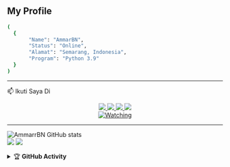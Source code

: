 ## My Profile

```bash
(
  {
       "Name": "AmmarBN",
       "Status": "Online",
       "Alamat": "Semarang, Indonesia",
       "Program": "Python 3.9"
  }
)
```

---
📫 Ikuti Saya Di
<p align="center">
  <a href="https://instagram.com/ammarexecuted"><img src="https://img.shields.io/badge/Instagram-E4405F?style=for-the-badge&logo=instagram&logoColor=white"/> 
  <a href="https://wa.me/6288229683561"><img src="https://img.shields.io/badge/WhatsApp-25D366?style=for-the-badge&logo=whatsapp&logoColor=white" />
  <a href="https://www.facebook.com/ammarexecuted"><img src="https://img.shields.io/badge/Facebook-%234267B2.svg?&style=for-the-badge&logo=facebook&logoColor=white" />
  <a href="[https://youtube.com/channel/UCyxWbQIfP1ewwQou-gqZ2Iw](https://youtube.com/channel/UCyxWbQIfP1ewwQou-gqZ2Iw)"><img src="https://img.shields.io/badge/YouTube-AzRyCb-ff0000?style=for-the-badge&logo=youtube&logoColor=ff0000&link=https://youtube.com/channel/UCyxWbQIfP1ewwQou-gqZ2Iw" /><br>
 <amaan=AzRyCb&label=VIEWS&style=flat-square&color=orange" />
  <a href="https://komarev.com/ghpvc/?username=AmmarrBN&color=blue&style=flat-square&label=Profile+Views"><img title="Watching" src="https://komarev.com/ghpvc/?username=AmmarrBN&color=green&style=flat-square&label=Profile+View"></a>
</hal>                                                    

-----

<p>
  <img src="https://github-readme-stats.vercel.app/api?username=AmmarrBN&show_icons=true&include_all_commits=true&theme=monokai" alt="AmmarrBN GitHub stats" /><br />
  <img src="https://github-readme-streak-stats.herokuapp.com/?user=AmmarrBN&theme=monokai"/>
  <img src="https://github-readme-stats.vercel.app/api/top-langs/?username=AmmarrBN&layout=compact&theme=monokai&langs_count=12"/><br />
</p>

<details>
    <summary>&#127942 <b>GitHub Activity</b></summary><br/>

![Metrics](https://metrics.lecoq.io/AmmarrBN?)
</details> 

<!--
**AmmarrBN/AmmarrBN** is a ✨ _special_ ✨ repository because its `README.md` (this file) appears on your GitHub profile.

Here are some ideas to get you started:

- 🔭 I’m currently working on ...
- 🌱 I’m currently learning ...
- 👯 I’m looking to collaborate on ...
- 🤔 I’m looking for help with ...
- 💬 Ask me about ...
- 📫 How to reach me: ...
- 😄 Pronouns: ...
- ⚡ Fun fact: ...
-->
